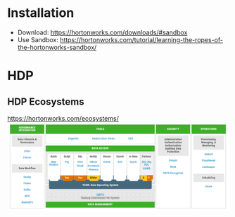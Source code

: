 # Installation
* Download: https://hortonworks.com/downloads/#sandbox
* Use Sandbox: https://hortonworks.com/tutorial/learning-the-ropes-of-the-hortonworks-sandbox/

# HDP 
## HDP Ecosystems
https://hortonworks.com/ecosystems/
![alt text](images/hdp-projects.PNG)
